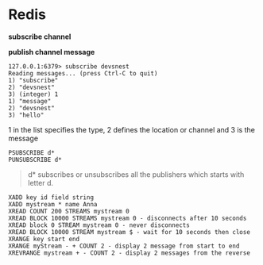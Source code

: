 # Redis

**subscribe channel**

**publish channel message**

```
127.0.0.1:6379> subscribe devsnest
Reading messages... (press Ctrl-C to quit)
1) "subscribe"
2) "devsnest"
3) (integer) 1
1) "message"
2) "devsnest"
3) "hello"
```

1 in the list specifies the type, 2 defines the location or channel and 3 is the message

``` 
PSUBSCRIBE d*
PUNSUBSCRIBE d*
```
> d* subscribes or unsubscribes all the publishers which starts with letter d.

```
XADD key id field string
XADD mystream * name Anna
XREAD COUNT 200 STREAMS mystream 0
XREAD BLOCK 10000 STREAMS mystream 0 - disconnects after 10 seconds
XREAD block 0 STREAM mystream 0 - never disconnects
XREAD BLOCK 10000 STREAM mystream $ - wait for 10 seconds then close
XRANGE key start end
XRANGE myStream - + COUNT 2 - display 2 message from start to end
XREVRANGE mystream + - COUNT 2 - display 2 messages from the reverse

```

